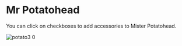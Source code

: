 # Mr Potatohead

You can click on checkboxes to add accessories to Mister Potatohead. 

![potato3 0](https://user-images.githubusercontent.com/43133057/48903560-2b8f1780-ee5c-11e8-91f8-7f5d4cffecff.png)






